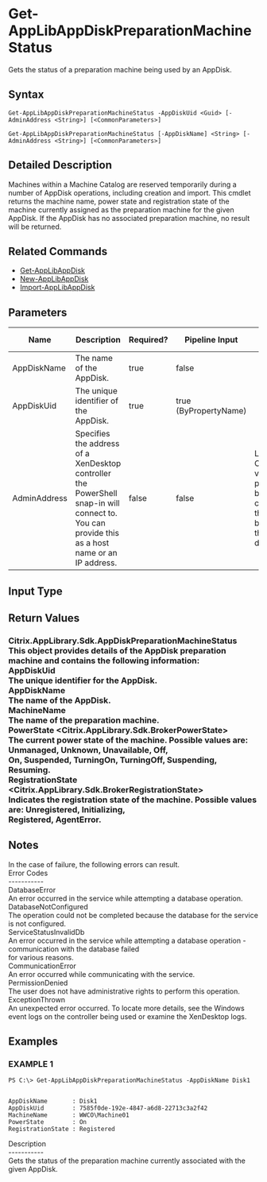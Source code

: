 ﻿# Get-AppLibAppDiskPreparationMachineStatus

   Gets the status of a preparation machine being used by an AppDisk.

## Syntax
```
Get-AppLibAppDiskPreparationMachineStatus -AppDiskUid <Guid> [-AdminAddress <String>] [<CommonParameters>]

Get-AppLibAppDiskPreparationMachineStatus [-AppDiskName] <String> [-AdminAddress <String>] [<CommonParameters>]
```

## Detailed Description
   Machines within a Machine Catalog are reserved temporarily during a number of AppDisk operations, including creation and import. This cmdlet returns the machine name, power state and registration state of the machine currently assigned as the preparation machine for the given AppDisk. If the AppDisk has no associated preparation machine, no result will be returned.

## Related Commands
  * [Get-AppLibAppDisk](Get-AppLibAppDisk/)
  * [New-AppLibAppDisk](New-AppLibAppDisk/)
  * [Import-AppLibAppDisk](Import-AppLibAppDisk/)
## Parameters

| Name   | Description | Required? | Pipeline Input | Default Value |
| --- | --- | --- | --- | --- |
| AppDiskName | The name of the AppDisk. | true | false |  |
| AppDiskUid | The unique identifier of the AppDisk. | true | true (ByPropertyName) |  |
| AdminAddress | Specifies the address of a XenDesktop controller the PowerShell snap-in will connect to. You can provide this as a host name or an IP address. | false | false | Localhost. Once a value is provided by any cmdlet, this value becomes the default. |

## Input Type
### 
   
## Return Values
### Citrix.AppLibrary.Sdk.AppDiskPreparationMachineStatus<br>          This object provides details of the AppDisk preparation machine and contains the following information:<br>          AppDiskUid <Guid><br>          The unique identifier for the AppDisk.<br>          AppDiskName <string><br>          The name of the AppDisk.<br>          MachineName <string><br>          The name of the preparation machine.<br>          PowerState <Citrix.AppLibrary.Sdk.BrokerPowerState><br>          The current power state of the machine. Possible values are: Unmanaged, Unknown, Unavailable, Off,<br>          On, Suspended, TurningOn, TurningOff, Suspending, Resuming.<br>          RegistrationState <Citrix.AppLibrary.Sdk.BrokerRegistrationState><br>          Indicates the registration state of the machine. Possible values are: Unregistered, Initializing,<br>          Registered, AgentError.
   ## Notes
   In the case of failure, the following errors can result.<br>    Error Codes<br>    -----------<br>    DatabaseError<br>    An error occurred in the service while attempting a database operation.<br>    DatabaseNotConfigured<br>    The operation could not be completed because the database for the service is not configured.<br>    ServiceStatusInvalidDb<br>    An error occurred in the service while attempting a database operation - communication with the database failed<br>    for various reasons.<br>    CommunicationError<br>    An error occurred while communicating with the service.<br>    PermissionDenied<br>    The user does not have administrative rights to perform this operation.<br>    ExceptionThrown<br>    An unexpected error occurred.  To locate more details, see the Windows event logs on the controller being used or examine the XenDesktop logs.
## Examples

### EXAMPLE 1
```
PS C:\> Get-AppLibAppDiskPreparationMachineStatus -AppDiskName Disk1


AppDiskName       : Disk1
AppDiskUid        : 7585f0de-192e-4847-a6d8-22713c3a2f42
MachineName       : WWCO\Machine01
PowerState        : On
RegistrationState : Registered
```
   Description<br>-----------<br>Gets the status of the preparation machine currently associated with the given AppDisk.
